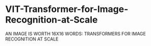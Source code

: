 # VIT-Transformer-for-Image-Recognition-at-Scale
 AN IMAGE IS WORTH 16X16 WORDS: TRANSFORMERS FOR IMAGE RECOGNITION AT SCALE
